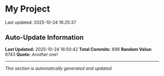# My Project


Last updated: 2025-10-24 16:25:37









































































































































































































































































































































































































































































































































































































































































































































































































































































































































































































































































































































































































































































































































## Auto-Update Information

**Last Updated:** 2025-10-24 16:50:42
**Total Commits:** 898
**Random Value:** 6743
**Quote:** _Another one!_

---
_This section is automatically generated and updated._